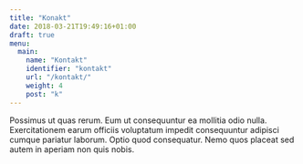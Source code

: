 ```yaml
---
title: "Konakt"
date: 2018-03-21T19:49:16+01:00
draft: true
menu:
  main:
    name: "Kontakt"
    identifier: "kontakt"
    url: "/kontakt/"
    weight: 4
    post: "k"
---
```


Possimus ut quas rerum. Eum ut consequuntur ea mollitia odio nulla. Exercitationem earum officiis voluptatum impedit consequuntur adipisci cumque pariatur laborum. Optio quod consequatur. Nemo quos placeat sed autem in aperiam non quis nobis.
